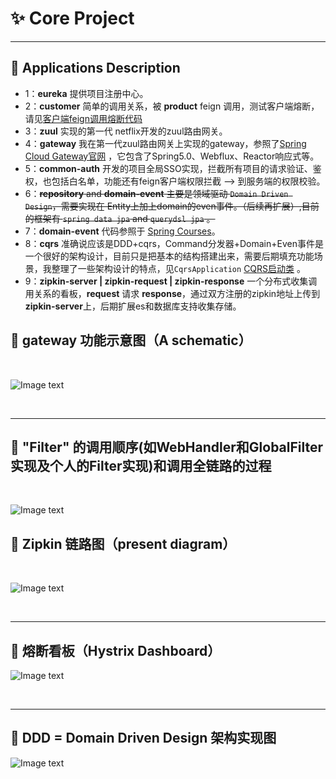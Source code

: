 # :sparkles: Core Project 

***
## :palm_tree: Applications Description </br>
+ 1：**eureka** 提供项目注册中心。
+ 2：**customer** 简单的调用关系，被 **product** feign 调用，测试客户端熔断，请见[客户端feign调用熔断代码](https://github.com/yugenhai108/framework-applications/blob/master/product/src/main/java/org/yugh/product/controller/IndexController.java)
+ 3：**zuul** 实现的第一代 netflix开发的zuul路由网关。
+ 4：**gateway** 我在第一代zuul路由网关上实现的gateway，参照了[Spring Cloud Gateway官网](https://cloud.spring.io/spring-cloud-gateway/reference/html/) ，它包含了Spring5.0、Webflux、Reactor响应式等。
+ 5：**common-auth** 开发的项目全局SSO实现，拦截所有项目的请求验证、鉴权，也包括白名单，功能还有feign客户端权限拦截 ——> 到服务端的权限校验。
+ 6：~~**repository** and **domain-event** 主要是领域驱动 `Domain Driven Design`，需要实现在 Entity上加上domain的even事件。（后续再扩展）,目前的框架有 `spring data jpa` and `querydsl jpa` 。~~
+ 7：**domain-event** 代码参照于 [Spring Courses](https://github.com/eugenp/tutorials)。
+ 8：**cqrs** 准确说应该是DDD+cqrs，Command分发器+Domain+Even事件是一个很好的架构设计，目前只是把基本的结构搭建出来，需要后期填充功能场景，我整理了一些架构设计的特点，见`CqrsApplication` [CQRS启动类](https://github.com/yugenhai108/framework-applications/blob/master/cqrs/src/main/java/org/yugh/cqrs/CqrsApplication.java) 。
+ 9：**zipkin-server | zipkin-request | zipkin-response** 一个分布式收集调用关系的看板，**request** 请求 **response**，通过双方注册的zipkin地址上传到**zipkin-server**上，后期扩展es和数据库支持收集存储。

## :evergreen_tree: **gateway** 功能示意图（A schematic）
</br>

![Image text](https://github.com/yugenhai108/framework-applications/blob/master/gateway-auth.png)

</br>

***

## :seedling: "Filter" 的调用顺序(如WebHandler和GlobalFilter实现及个人的Filter实现)和调用全链路的过程
</br>

![Image text](https://github.com/yugenhai108/framework-applications/blob/master/gateway-pic.png)


## :deciduous_tree: Zipkin 链路图（present diagram）
</br>

![Image text](https://github.com/yugenhai108/framework-applications/blob/master/zipkin-detail.png)

</br>

***

## :chestnut: 熔断看板（Hystrix Dashboard） </br> 

![Image text](https://github.com/yugenhai108/framework-applications/blob/master/dashboard.png)

</br>

***
## :ear_of_rice: DDD = Domain Driven Design 架构实现图</br>

![Image text](https://github.com/yugenhai108/framework-applications/blob/master/ddd-project.jpg)

 
